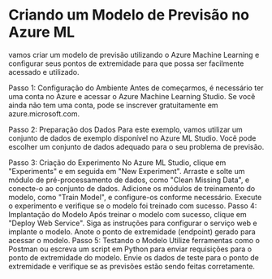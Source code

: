 # Criando um Modelo de Previsão no Azure ML
 vamos criar um modelo de previsão utilizando o Azure Machine Learning e configurar seus pontos de extremidade para que possa ser facilmente acessado e utilizado.

Passo 1: Configuração do Ambiente
Antes de começarmos, é necessário ter uma conta no Azure e acessar o Azure Machine Learning Studio. Se você ainda não tem uma conta, pode se inscrever gratuitamente em azure.microsoft.com.

Passo 2: Preparação dos Dados
Para este exemplo, vamos utilizar um conjunto de dados de exemplo disponível no Azure ML Studio. Você pode escolher um conjunto de dados adequado para o seu problema de previsão.

Passo 3: Criação do Experimento
No Azure ML Studio, clique em "Experiments" e em seguida em "New Experiment".
Arraste e solte um módulo de pré-processamento de dados, como "Clean Missing Data", e conecte-o ao conjunto de dados.
Adicione os módulos de treinamento do modelo, como "Train Model", e configure-os conforme necessário.
Execute o experimento e verifique se o modelo foi treinado com sucesso.
Passo 4: Implantação do Modelo
Após treinar o modelo com sucesso, clique em "Deploy Web Service".
Siga as instruções para configurar o serviço web e implante o modelo.
Anote o ponto de extremidade (endpoint) gerado para acessar o modelo.
Passo 5: Testando o Modelo
Utilize ferramentas como o Postman ou escreva um script em Python para enviar requisições para o ponto de extremidade do modelo.
Envie os dados de teste para o ponto de extremidade e verifique se as previsões estão sendo feitas corretamente.
